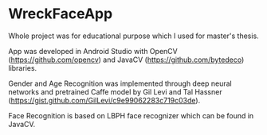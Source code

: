 # WreckFaceApp
Whole project was for educational purpose which I used for master's thesis.

App was developed in Android Studio with OpenCV (https://github.com/opencv) and JavaCV (https://github.com/bytedeco) libraries.

Gender and Age Recognition was implemented through deep neural networks and pretrained Caffe model by Gil Levi and Tal Hassner (https://gist.github.com/GilLevi/c9e99062283c719c03de). 

Face Recognition is based on LBPH face recognizer which can be found in JavaCV.
